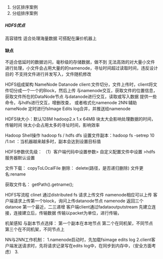 1. 分区排序案例
2. 分组排序案例

##### HDFS优点
 高容错性
 适合处理海量数据
 可搭配在廉价机器上
 
 #### 缺点
 不适合低延时的数据访问，毫秒级的存储数据，做不到
 无法高效的对大量小文件进行处理，小文件会占用大量的的namenode，寻址时间超过读取时间，违反设计目的
 不支持文件进行并发写入，文件随机修改

HDFS组成架构
NameNode
Datanode
client:文件切分，文件上传时，client将文件切分成一个一个的Block，然后上传
        与namenode交互，获取文件的位置信息，获取文件所在的DataNode节点
        与datanode进行交互，读取或写入数据
        提供一些命令，与hdfs进行交互，增删改查， 或者格式化namenode
2NN:辅助nameNode 定时进行fsImage Edits log合并，并推送给namenode

HDFS块大小：默认128M hadoop2.x  1.x 64MB
块太大会影响处理数据的时间，传输时间
块太小会占用太多的寻址时间，影响效率

Hadoop Shell操作
hadoop fs / hdfs dfs
设置文件副本：hadoop fs -setrep 10 /1.txt  ：当机器越来越多时，副本会达到设置目标值

HDFS参数优先级：
    （1）客户端代码中设置参数> 自定义配置文件中设置 >hdfs服务器默认设置
    
文件下载： copyToLOcalFile
删除： delete(路径，是否递归删除)
文件更名:rename

获取文件名： getPath().getname();

HDFS写流程
clinet 通过distributed fs 请求上传文件
namenode相应可以上传
客户端请求上传第一个block，询问上传datanode节点
namenode 返回三个datanoe 第一个最近，二三递增
客户端client通过fadataoutputstream 先建立连接，连接建立后，传输数据
传输以packet为单位，进行传输，

机架感知 与副本节点选择：
第一个副本在本地节点
第二个在同机架，不同节点
第三个在不同机架，不同节点上


NN与2NN工作机制：
1.namenode启动时，先加载fsimage edits log
2.client客户端发送请求时，先将请求记录写在edits log中，在同步到内存中，（安全方面考虑）
3.